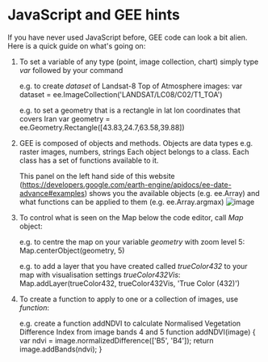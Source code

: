 # JavaScript and GEE hints

If you have never used JavaScript before, GEE code can look a bit alien. Here is a quick guide on what's going on:

1. To set a variable of any type (point, image collection, chart) simply type *var* followed by your command
   
   e.g. to create *dataset* of Landsat-8 Top of Atmosphere images:
   var dataset = ee.ImageCollection('LANDSAT/LC08/C02/T1_TOA')

   e.g. to set a geometry that is a rectangle in lat lon coordinates that covers Iran
   var geometry = ee.Geometry.Rectangle([43.83,24.7,63.58,39.88])

3. GEE is composed of objects and methods.
   Objects are data types e.g. raster images, numbers, strings
   Each object belongs to a class.
   Each class has a set of functions available to it.

   This panel on the left hand side of this website (https://developers.google.com/earth-engine/apidocs/ee-date-advance#examples)
   shows you the available objects (e.g. ee.Array)
   and what functions can be applied to them (e.g. ee.Array.argmax)
   ![image](https://github.com/eejap/GEE_iran/assets/93524485/f1e15bc1-1b2d-4457-98e6-d78dcc5902bd)

4. To control what is seen on the Map below the code editor, call *Map* object:
   
   e.g. to centre the map on your variable *geometry* with zoom level 5:
   Map.centerObject(geometry, 5)

   e.g. to add a layer that you have created called *trueColor432* to your map with visualisation settings *trueColor432Vis*:
   Map.addLayer(trueColor432, trueColor432Vis, 'True Color (432)')

6. To create a function to apply to one or a collection of images, use *function*:
   
   e.g. create a function addNDVI to calculate Normalised Vegetation Difference Index from image bands 4 and 5
   function addNDVI(image) {
     var ndvi = image.normalizedDifference(['B5', 'B4']);
     return image.addBands(ndvi);
   }
